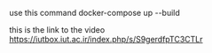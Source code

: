 use this command
docker-compose up --build

this is the link to the video
https://iutbox.iut.ac.ir/index.php/s/S9gerdfpTC3CTLr